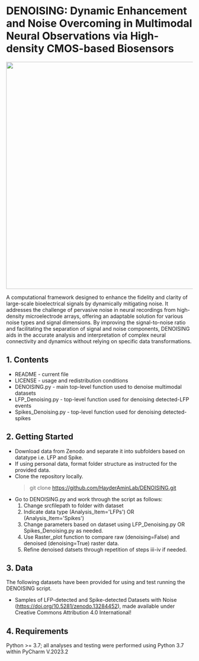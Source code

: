 # **DENOISING: Dynamic Enhancement and Noise Overcoming in Multimodal Neural Observations via High-density CMOS-based Biosensors**

<p align="center">
  <img width="1090" height="614" src="https://github.com/HayderAminLab/DENOISING/assets/158823360/1c5ad1e1-5746-44b4-8a2c-92ceecde429b">
</p>

 A computational framework designed to enhance the fidelity and clarity of large-scale bioelectrical signals by dynamically mitigating noise. It addresses the challenge of 
 pervasive noise in neural recordings from high-density microelectrode arrays, offering an adaptable solution for various noise types and signal dimensions. By improving the signal-to-noise ratio 
 and facilitating the separation of signal and noise components, DENOISING aids in the accurate analysis and interpretation 
 of complex neural connectivity and dynamics without relying on specific data transformations.

## **1. Contents**

  - README - current file
  - LICENSE - usage and redistribution conditions
  - DENOISING.py - main top-level function used to denoise multimodal datasets
  - LFP_Denoising.py - top-level function used for denoising detected-LFP events
  - Spikes_Denoising.py - top-level function used for denoising detected-spikes

## **2. Getting Started**

  - Download data from Zenodo and separate it into subfolders based on datatype i.e. LFP and Spike.
  - If using personal data, format folder structure as instructed for the provided data. 
  - Clone the repository locally.
       > git clone https://github.com/HayderAminLab/DENOISING.git
  - Go to DENOISING.py and work through the script as follows:
    1. Change srcfilepath to folder with dataset
    2. Indicate data type (Analysis_Item='LFPs') OR (Analysis_Item='Spikes')
    3. Change parameters based on dataset using LFP_Denoising.py OR Spikes_Denoising.py as needed.
    4. Use Raster_plot function to compare raw (denoising=False) and denoised (denoising=True) raster data.
    5. Refine denoised datsets through repetition of steps iii-iv if needed. 

## **3. Data**

The following datasets have been provided for using and test running the DENOISING script.
  - Samples of LFP-detected and Spike-detected Datasets with Noise (https://doi.org/10.5281/zenodo.13284452), made available under Creative Commons Attribution 4.0 International!

## **4. Requirements**

Python >= 3.7; all analyses and testing were performed using Python 3.7 within PyCharm V.2023.2
